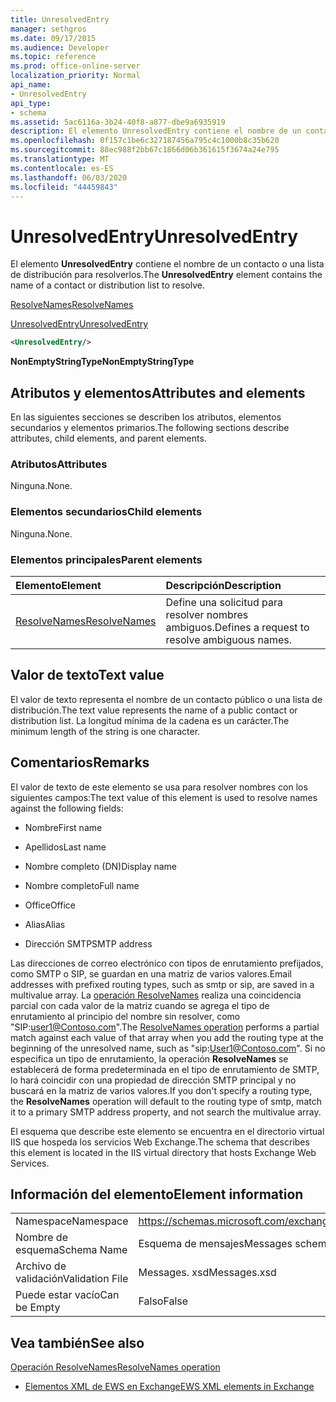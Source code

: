 ```yaml
---
title: UnresolvedEntry
manager: sethgros
ms.date: 09/17/2015
ms.audience: Developer
ms.topic: reference
ms.prod: office-online-server
localization_priority: Normal
api_name:
- UnresolvedEntry
api_type:
- schema
ms.assetid: 5ac6116a-3b24-40f8-a877-dbe9a6935919
description: El elemento UnresolvedEntry contiene el nombre de un contacto o una lista de distribución para resolverlos.
ms.openlocfilehash: 0f157c1be6c327187456a795c4c1000b8c35b620
ms.sourcegitcommit: 88ec988f2bb67c1866d06b361615f3674a24e795
ms.translationtype: MT
ms.contentlocale: es-ES
ms.lasthandoff: 06/03/2020
ms.locfileid: "44459843"
---
```

# <a name="unresolvedentry"></a><span data-ttu-id="7343f-103">UnresolvedEntry</span><span class="sxs-lookup"><span data-stu-id="7343f-103">UnresolvedEntry</span></span>

<span data-ttu-id="7343f-104">El elemento **UnresolvedEntry** contiene el nombre de un contacto o una lista de distribución para resolverlos.</span><span class="sxs-lookup"><span data-stu-id="7343f-104">The **UnresolvedEntry** element contains the name of a contact or distribution list to resolve.</span></span> 
  
[<span data-ttu-id="7343f-105">ResolveNames</span><span class="sxs-lookup"><span data-stu-id="7343f-105">ResolveNames</span></span>](resolvenames.md)
  
[<span data-ttu-id="7343f-106">UnresolvedEntry</span><span class="sxs-lookup"><span data-stu-id="7343f-106">UnresolvedEntry</span></span>](unresolvedentry.md)
  
```xml
<UnresolvedEntry/>
```

 <span data-ttu-id="7343f-107">**NonEmptyStringType**</span><span class="sxs-lookup"><span data-stu-id="7343f-107">**NonEmptyStringType**</span></span>
## <a name="attributes-and-elements"></a><span data-ttu-id="7343f-108">Atributos y elementos</span><span class="sxs-lookup"><span data-stu-id="7343f-108">Attributes and elements</span></span>

<span data-ttu-id="7343f-109">En las siguientes secciones se describen los atributos, elementos secundarios y elementos primarios.</span><span class="sxs-lookup"><span data-stu-id="7343f-109">The following sections describe attributes, child elements, and parent elements.</span></span>
  
### <a name="attributes"></a><span data-ttu-id="7343f-110">Atributos</span><span class="sxs-lookup"><span data-stu-id="7343f-110">Attributes</span></span>

<span data-ttu-id="7343f-111">Ninguna.</span><span class="sxs-lookup"><span data-stu-id="7343f-111">None.</span></span>
  
### <a name="child-elements"></a><span data-ttu-id="7343f-112">Elementos secundarios</span><span class="sxs-lookup"><span data-stu-id="7343f-112">Child elements</span></span>

<span data-ttu-id="7343f-113">Ninguna.</span><span class="sxs-lookup"><span data-stu-id="7343f-113">None.</span></span>
  
### <a name="parent-elements"></a><span data-ttu-id="7343f-114">Elementos principales</span><span class="sxs-lookup"><span data-stu-id="7343f-114">Parent elements</span></span>

|<span data-ttu-id="7343f-115">**Elemento**</span><span class="sxs-lookup"><span data-stu-id="7343f-115">**Element**</span></span>|<span data-ttu-id="7343f-116">**Descripción**</span><span class="sxs-lookup"><span data-stu-id="7343f-116">**Description**</span></span>|
|:-----|:-----|
|[<span data-ttu-id="7343f-117">ResolveNames</span><span class="sxs-lookup"><span data-stu-id="7343f-117">ResolveNames</span></span>](resolvenames.md) <br/> |<span data-ttu-id="7343f-118">Define una solicitud para resolver nombres ambiguos.</span><span class="sxs-lookup"><span data-stu-id="7343f-118">Defines a request to resolve ambiguous names.</span></span>  <br/> |
   
## <a name="text-value"></a><span data-ttu-id="7343f-119">Valor de texto</span><span class="sxs-lookup"><span data-stu-id="7343f-119">Text value</span></span>

<span data-ttu-id="7343f-120">El valor de texto representa el nombre de un contacto público o una lista de distribución.</span><span class="sxs-lookup"><span data-stu-id="7343f-120">The text value represents the name of a public contact or distribution list.</span></span> <span data-ttu-id="7343f-121">La longitud mínima de la cadena es un carácter.</span><span class="sxs-lookup"><span data-stu-id="7343f-121">The minimum length of the string is one character.</span></span>
  
## <a name="remarks"></a><span data-ttu-id="7343f-122">Comentarios</span><span class="sxs-lookup"><span data-stu-id="7343f-122">Remarks</span></span>

<span data-ttu-id="7343f-123">El valor de texto de este elemento se usa para resolver nombres con los siguientes campos:</span><span class="sxs-lookup"><span data-stu-id="7343f-123">The text value of this element is used to resolve names against the following fields:</span></span>
  
- <span data-ttu-id="7343f-124">Nombre</span><span class="sxs-lookup"><span data-stu-id="7343f-124">First name</span></span>
    
- <span data-ttu-id="7343f-125">Apellidos</span><span class="sxs-lookup"><span data-stu-id="7343f-125">Last name</span></span>
    
- <span data-ttu-id="7343f-126">Nombre completo (DN)</span><span class="sxs-lookup"><span data-stu-id="7343f-126">Display name</span></span>
    
- <span data-ttu-id="7343f-127">Nombre completo</span><span class="sxs-lookup"><span data-stu-id="7343f-127">Full name</span></span>
    
- <span data-ttu-id="7343f-128">Office</span><span class="sxs-lookup"><span data-stu-id="7343f-128">Office</span></span>
    
- <span data-ttu-id="7343f-129">Alias</span><span class="sxs-lookup"><span data-stu-id="7343f-129">Alias</span></span>
    
- <span data-ttu-id="7343f-130">Dirección SMTP</span><span class="sxs-lookup"><span data-stu-id="7343f-130">SMTP address</span></span>
    
<span data-ttu-id="7343f-131">Las direcciones de correo electrónico con tipos de enrutamiento prefijados, como SMTP o SIP, se guardan en una matriz de varios valores.</span><span class="sxs-lookup"><span data-stu-id="7343f-131">Email addresses with prefixed routing types, such as smtp or sip, are saved in a multivalue array.</span></span> <span data-ttu-id="7343f-132">La [operación ResolveNames](resolvenames-operation.md) realiza una coincidencia parcial con cada valor de la matriz cuando se agrega el tipo de enrutamiento al principio del nombre sin resolver, como "SIP:user1@Contoso.com".</span><span class="sxs-lookup"><span data-stu-id="7343f-132">The [ResolveNames operation](resolvenames-operation.md) performs a partial match against each value of that array when you add the routing type at the beginning of the unresolved name, such as "sip:User1@Contoso.com".</span></span> <span data-ttu-id="7343f-133">Si no especifica un tipo de enrutamiento, la operación **ResolveNames** se establecerá de forma predeterminada en el tipo de enrutamiento de SMTP, lo hará coincidir con una propiedad de dirección SMTP principal y no buscará en la matriz de varios valores.</span><span class="sxs-lookup"><span data-stu-id="7343f-133">If you don't specify a routing type, the **ResolveNames** operation will default to the routing type of smtp, match it to a primary SMTP address property, and not search the multivalue array.</span></span> 
  
<span data-ttu-id="7343f-134">El esquema que describe este elemento se encuentra en el directorio virtual IIS que hospeda los servicios Web Exchange.</span><span class="sxs-lookup"><span data-stu-id="7343f-134">The schema that describes this element is located in the IIS virtual directory that hosts Exchange Web Services.</span></span>
  
## <a name="element-information"></a><span data-ttu-id="7343f-135">Información del elemento</span><span class="sxs-lookup"><span data-stu-id="7343f-135">Element information</span></span>

|||
|:-----|:-----|
|<span data-ttu-id="7343f-136">Namespace</span><span class="sxs-lookup"><span data-stu-id="7343f-136">Namespace</span></span>  <br/> |https://schemas.microsoft.com/exchange/services/2006/messages  <br/> |
|<span data-ttu-id="7343f-137">Nombre de esquema</span><span class="sxs-lookup"><span data-stu-id="7343f-137">Schema Name</span></span>  <br/> |<span data-ttu-id="7343f-138">Esquema de mensajes</span><span class="sxs-lookup"><span data-stu-id="7343f-138">Messages schema</span></span>  <br/> |
|<span data-ttu-id="7343f-139">Archivo de validación</span><span class="sxs-lookup"><span data-stu-id="7343f-139">Validation File</span></span>  <br/> |<span data-ttu-id="7343f-140">Messages. xsd</span><span class="sxs-lookup"><span data-stu-id="7343f-140">Messages.xsd</span></span>  <br/> |
|<span data-ttu-id="7343f-141">Puede estar vacío</span><span class="sxs-lookup"><span data-stu-id="7343f-141">Can be Empty</span></span>  <br/> |<span data-ttu-id="7343f-142">Falso</span><span class="sxs-lookup"><span data-stu-id="7343f-142">False</span></span>  <br/> |
   
## <a name="see-also"></a><span data-ttu-id="7343f-143">Vea también</span><span class="sxs-lookup"><span data-stu-id="7343f-143">See also</span></span>



[<span data-ttu-id="7343f-144">Operación ResolveNames</span><span class="sxs-lookup"><span data-stu-id="7343f-144">ResolveNames operation</span></span>](resolvenames-operation.md)


- [<span data-ttu-id="7343f-145">Elementos XML de EWS en Exchange</span><span class="sxs-lookup"><span data-stu-id="7343f-145">EWS XML elements in Exchange</span></span>](ews-xml-elements-in-exchange.md)

